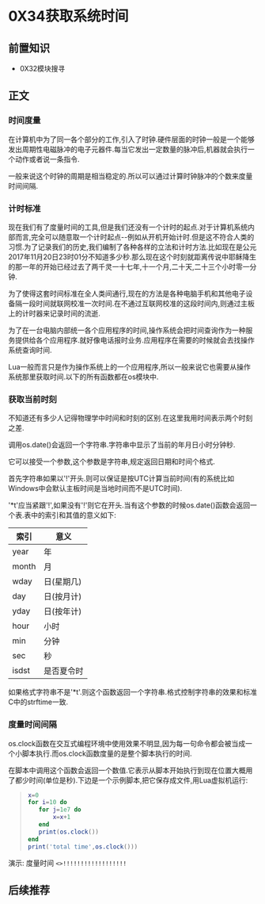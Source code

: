 # 0X34获取系统时间

## 前置知识

* 0X32模块搜寻

## 正文

### 时间度量

在计算机中为了同一各个部分的工作,引入了时钟.硬件层面的时钟一般是一个能够发出周期性电磁脉冲的电子元器件.每当它发出一定数量的脉冲后,机器就会执行一个动作或者说一条指令.

一般来说这个时钟的周期是相当稳定的.所以可以通过计算时钟脉冲的个数来度量时间间隔.

### 计时标准

现在我们有了度量时间的工具,但是我们还没有一个计时的起点.对于计算机系统内部而言,完全可以随意取一个计时起点--例如从开机开始计时.但是这不符合人类的习惯.为了记录我们的历史,我们编制了各种各样的立法和计时方法.比如现在是公元2017年11月20日23时01分不知道多少秒.那么现在这个时刻就距离传说中耶稣降生的那一年的开始已经过去了两千灵一十七年,十一个月,二十天,二十三个小时零一分钟.

为了使得这套时间标准在全人类间通行,现在的方法是各种电脑手机和其他电子设备隔一段时间就联网校准一次时间.在不通过互联网校准的这段时间内,则通过主板上的计时器来记录时间的流逝.

为了在一台电脑内部统一各个应用程序的时间,操作系统会把时间查询作为一种服务提供给各个应用程序.就好像电话报时业务.应用程序在需要的时候就会去找操作系统查询时间.

Lua一般而言只是作为操作系统上的一个应用程序,所以一般来说它也需要从操作系统那里获取时间.以下的所有函数都在os模块中.

### 获取当前时刻

不知道还有多少人记得物理学中时间和时刻的区别.在这里我用时间表示两个时刻之差.

调用os.date()会返回一个字符串.字符串中显示了当前的年月日小时分钟秒.

它可以接受一个参数,这个参数是字符串,规定返回日期和时间个格式.

首先字符串如果以'!'开头.则可以保证是按UTC计算当前时间(有的系统比如Windows中会默认主板时间是当地时间而不是UTC时间).

'*t'应当紧跟'!',如果没有'!'则它在开头.当有这个参数的时候os.date()函数会返回一个表.表中的索引和其值的意义如下:

| 索引 | 意义 |
| ---- | ---- |
| year | 年 |
| month | 月 |
| wday | 日(星期几) |
| day | 日(按月计) |
| yday | 日(按年计) |
| hour | 小时 |
| min | 分钟 |
| sec | 秒 |
| isdst | 是否夏令时 |

如果格式字符串不是'*t'.则这个函数返回一个字符串.格式控制字符串的效果和标准C中的strftime一致.


### 度量时间间隔

os.clock函数在交互式编程环境中使用效果不明显,因为每一句命令都会被当成一个小脚本执行.而os.clock函数度量的是整个脚本执行的时间.

在脚本中调用这个函数会返回一个数值.它表示从脚本开始执行到现在位置大概用了都少时间(单位是秒).下边是一个示例脚本,把它保存成文件,用Lua虚拟机运行:

>```lua
>x=0
>for i=10 do
>    for j=1e7 do
>        x=x+1
>    end
>    print(os.clock())
>end
>print('total time',os.clock()))
>```

演示: 度量时间 `<>!!!!!!!!!!!!!!!!!!`

## 后续推荐